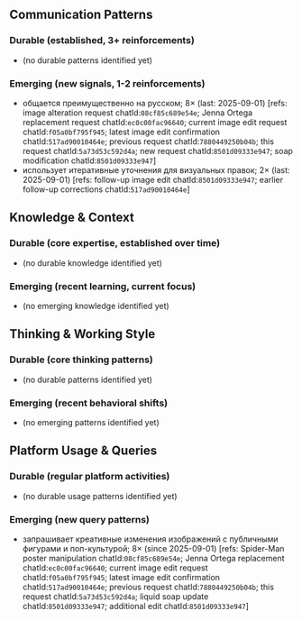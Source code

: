 ## Communication Patterns
### Durable (established, 3+ reinforcements)
- (no durable patterns identified yet)

### Emerging (new signals, 1-2 reinforcements)
- общается преимущественно на русском; 8× (last: 2025-09-01) [refs: image alteration request chatId:`08cf85c689e54e`; Jenna Ortega replacement request chatId:`ec0c00fac96640`; current image edit request chatId:`f05a0bf795f945`; latest image edit confirmation chatId:`517ad90010464e`; previous request chatId:`7880449250b04b`; this request chatId:`5a73d53c592d4a`; new request chatId:`8501d09333e947`; soap modification chatId:`8501d09333e947`]
- использует итеративные уточнения для визуальных правок; 2× (last: 2025-09-01) [refs: follow-up image edit chatId:`8501d09333e947`; earlier follow-up corrections chatId:`517ad90010464e`]

## Knowledge & Context
### Durable (core expertise, established over time)
- (no durable knowledge identified yet)

### Emerging (recent learning, current focus)
- (no emerging knowledge identified yet)

## Thinking & Working Style
### Durable (core thinking patterns)
- (no durable patterns identified yet)

### Emerging (recent behavioral shifts)
- (no emerging patterns identified yet)

## Platform Usage & Queries
### Durable (regular platform activities)
- (no durable usage patterns identified yet)

### Emerging (new query patterns)
- запрашивает креативные изменения изображений с публичными фигурами и поп-культурой; 8× (since 2025-09-01) [refs: Spider-Man poster manipulation chatId:`08cf85c689e54e`; Jenna Ortega replacement chatId:`ec0c00fac96640`; current image edit request chatId:`f05a0bf795f945`; latest image edit confirmation chatId:`517ad90010464e`; previous request chatId:`7880449250b04b`; this request chatId:`5a73d53c592d4a`; liquid soap update chatId:`8501d09333e947`; additional edit chatId:`8501d09333e947`]